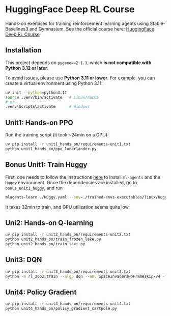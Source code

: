 # HuggingFace Deep RL Course

Hands-on exercises for training reinforcement learning agents using Stable-Baselines3 and Gymnasium. See the official course here: [HuggingFace Deep RL Course](https://huggingface.co/learn/deep-rl-course/en/unit0/introduction)

## Installation

This project depends on `pygame==2.1.3`, which **is not compatible with Python 3.12 or later**.  

To avoid issues, please use **Python 3.11 or lower**. For example, you can create a virtual environment using Python 3.11:

```bash
uv init --python=python3.11
source .venv/bin/activate   # Linux/macOS
# or
.venv\Scripts\activate      # Windows
```

## Unit1: Hands-on PPO
Run the training script (it took ~24min on a GPU):
```bash
uv pip install -r unit1_hands_on/requirements-unit1.txt
python unit1_hands_on/ppo_lunarlander.py
```

## Bonus Unit1: Train Huggy
First, one needs to follow the instructions [here](https://huggingface.co/learn/deep-rl-course/en/unitbonus1/train) to install `ml-agents` and the `Huggy` environment. Once the dependencies are installed, 
go to `bonus_unit1_huggy`, and run
```bash
mlagents-learn ./Huggy.yaml --env=./trained-envs-executables/linux/Huggy/Huggy --run-id="Huggy" --no-graphics
```
It takes 32min to train, and GPU utilization seems quite low.

## Uni2: Hands-on Q-learning
```bash
uv pip install -r unit2_hands_on/requirements-unit2.txt
python unit2_hands_on/train_frozen_lake.py
python unit2_hands_on/train_taxi.py
```

## Unit3: DQN
```bash
uv pip install -r unit3_hands_on/requirements-unit3.txt
python -m rl_zoo3.train --algo dqn --env SpaceInvadersNoFrameskip-v4 -f logs/ -c unit3_hands_on/dqn.yml
```

## Unit4: Policy Gradient
```bash
uv pip install -r unit4_hands_on/requirements-unit4.txt
python unit4_hands_on/policy_gradient_cartpole.py
```